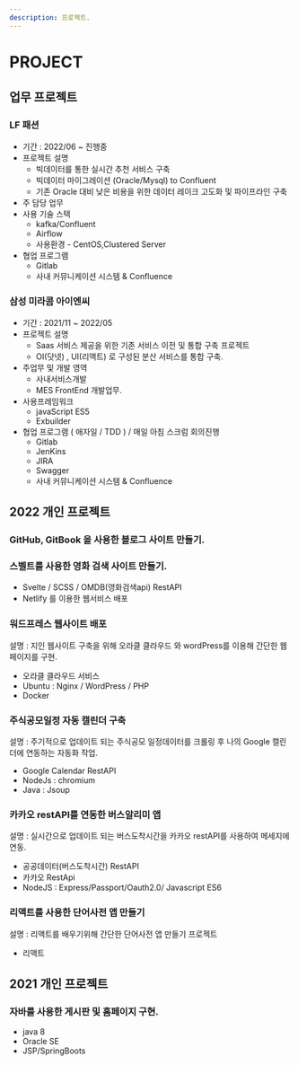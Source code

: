 ```yaml
---
description: 프로젝트.
---
```


# PROJECT


## 업무 프로젝트

### LF 패션
 - 기간 : 2022/06 ~ 진행중
 - 프로젝트 설명
   - 빅데이터를 통한 실시간 추천 서비스 구축
   - 빅데이터 마이그레이션 (Oracle/Mysql) to Confluent
   - 기존 Oracle 대비 낮은 비용을 위한 데이터 레이크 고도화 및 파이프라인 구축
 - 주 담당 업무
 - 사용 기술 스택
   - kafka/Confluent
   - Airflow
   - 사용환경 - CentOS,Clustered Server   
 - 협업 프로그램
   - Gitlab
   - 사내 커뮤니케이션 시스템 &  Confluence
    

### 삼성 미라콤 아이엔씨
   - 기간 : 2021/11 ~ 2022/05
   - 프로젝트 설명
     - Saas 서비스 제공을 위한 기존 서비스 이전 및 통합 구축  프로젝트
     - OI(닷넷) , UI(리액트) 로 구성된 분산 서비스를 통합 구축.
   - 주업무 및 개발 영역
     - 사내서비스개발
     - MES FrontEnd 개발업무.   
   - 사용프레임워크 
     - javaScript ES5
     - Exbuilder
   - 협업 프로그램 ( 애자일 / TDD ) / 매일 아침 스크럼 회의진행
     - Gitlab
     - JenKins
     - JIRA
     - Swagger
     - 사내 커뮤니케이션 시스템 &  Confluence

    
## 2022 개인 프로젝트

### GitHub, GitBook 을 사용한 블로그 사이트 만들기.

### 스벨트를 사용한 영화 검색 사이트 만들기.
- Svelte / SCSS / OMDB(영화검색api) RestAPI 
- Netlify 를 이용한 웹서비스 배포

### 워드프레스 웹사이트 배포 
설명 : 지인 웹사이트 구축을 위해 오라클 클라우드 와 wordPress를 이용해 간단한 웹페이지를 구현.
- 오라클 클라우드 서비스
- Ubuntu : Nginx / WordPress / PHP
- Docker

### 주식공모일정 자동 캘린더 구축 
설명 : 주기적으로 업데이트 되는 주식공모 일정데이터를 크롤링 후 나의 Google 캘린더에 연동하는 자동화 작업.
- Google Calendar RestAPI
- NodeJs : chromium
- Java   : Jsoup

### 카카오 restAPI를 연동한 **버스알리미** 앱
설명 : 실시간으로 업데이트 되는 버스도착시간을 카카오 restAPI를 사용하여 메세지에 연동.
- 공공데이터(버스도착시간) RestAPI
- 카카오 RestApi
- NodeJS : Express/Passport/Oauth2.0/ Javascript ES6

### 리액트를 사용한 단어사전 앱 만들기
설명 : 리액트를 배우기위해 간단한 단어사전 앱 만들기 프로젝트 
- 리액트

## 2021 개인 프로젝트

### 자바를 사용한 게시판 및 홈페이지 구현.
 - java 8
 - Oracle SE
 - JSP/SpringBoots
    
